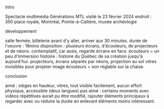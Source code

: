 Intro

Spectacle multimédia Générations MTL
visité le 23 février 2024
endroit : 350 place royale, Montréal, Pointe-à-Callière, musée archéologie




développement

salle fermée, billeterie avant d'y aller, arriver aux 30 minutes. durée de l'oeuvre : 18mins
disposition : plusieurs écrans, d'écouteurs, de projecteurs et de néons.
contemplatif, car assis, regarde écrans en face. écouteurs = un peu d'immersion
histoire : histoire du Québec de sa création jusqu'à aujourd'hui.
projecteurs, écrans séparés par néons, projection au sol
vitres invisibles pour projeter image
écouteurs = son réglable sur la chaise.




conclusion

aimé : sièges en hauteur, vitres, tout visible facilement, aucun effort physique, accessible (deux langues)
pas aimé : certains moments avec vidéos répétitives aurait pu être modifié, rajouter éléments principaux à regarder avec ou réduire la durée en enlevant éléments moins intéressant.
